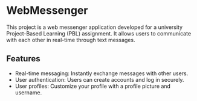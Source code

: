 # WebMessenger
This project is a web messenger application developed for a university Project-Based Learning (PBL) assignment. It allows users to communicate with each other in real-time through text messages.

## Features
- Real-time messaging: Instantly exchange messages with other users.
- User authentication: Users can create accounts and log in securely.
- User profiles: Customize your profile with a profile picture and username.
